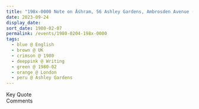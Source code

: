 ```yaml
---
title: "198x-0000 Note on Āśhram, 56 Ashley Gardens, Ambrosden Avenue (near Victoria Station), London, UK from The Divine Cool Breeze, Volume 2, Issue 8 (September 1988), Page 27"
date: 2023-09-24
display_date: 
sort_date: 1980-02-07
permalink: /events/1980-0204-198x-0000
tags:
  - blue @ English
  - brown @ UK
  - crimson @ 1980
  - deeppink @ Writing
  - green @ 1980-02
  - orange @ London
  - peru @ Ashley Gardens
---
```


<wave-list>
  <list-title color="green" width="75">Key Quote</list-title>
  <list-item color="BlanchedAlmond"  width="200"></list-item>
  <list-item color="Lavender"></list-item>
  <list-item color="BlanchedAlmond"></list-item>
</wave-list>

<br>

<wave-list>
  <list-title color="green" width="75">Comments</list-title>
  <list-item color="BlanchedAlmond"  width="200"></list-item>
  <list-item color="Lavender"></list-item>
  <list-item color="BlanchedAlmond"></list-item>
</wave-list>